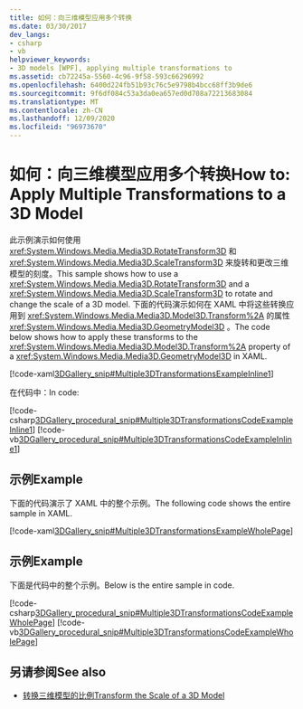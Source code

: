 ```yaml
---
title: 如何：向三维模型应用多个转换
ms.date: 03/30/2017
dev_langs:
- csharp
- vb
helpviewer_keywords:
- 3D models [WPF], applying multiple transformations to
ms.assetid: cb72245a-5560-4c96-9f58-593c66296992
ms.openlocfilehash: 6400d224fb51b93c76c5e9798b4bcc68ff3b9de6
ms.sourcegitcommit: 9f6df084c53a3da0ea657ed0d708a72213683084
ms.translationtype: MT
ms.contentlocale: zh-CN
ms.lasthandoff: 12/09/2020
ms.locfileid: "96973670"
---
```

# <a name="how-to-apply-multiple-transformations-to-a-3d-model"></a><span data-ttu-id="1da54-102">如何：向三维模型应用多个转换</span><span class="sxs-lookup"><span data-stu-id="1da54-102">How to: Apply Multiple Transformations to a 3D Model</span></span>
<span data-ttu-id="1da54-103">此示例演示如何使用 <xref:System.Windows.Media.Media3D.RotateTransform3D> 和 <xref:System.Windows.Media.Media3D.ScaleTransform3D> 来旋转和更改三维模型的刻度。</span><span class="sxs-lookup"><span data-stu-id="1da54-103">This sample shows how to use a <xref:System.Windows.Media.Media3D.RotateTransform3D> and a <xref:System.Windows.Media.Media3D.ScaleTransform3D> to rotate and change the scale of a 3D model.</span></span> <span data-ttu-id="1da54-104">下面的代码演示如何在 XAML 中将这些转换应用到 <xref:System.Windows.Media.Media3D.Model3D.Transform%2A> 的属性 <xref:System.Windows.Media.Media3D.GeometryModel3D> 。</span><span class="sxs-lookup"><span data-stu-id="1da54-104">The code below shows how to apply these transforms to the <xref:System.Windows.Media.Media3D.Model3D.Transform%2A> property of a <xref:System.Windows.Media.Media3D.GeometryModel3D> in XAML.</span></span>  
  
 [!code-xaml[3DGallery_snip#Multiple3DTransformationsExampleInline1](~/samples/snippets/csharp/VS_Snippets_Wpf/3DGallery_snip/CS/MultipleTransformationsExample.xaml#multiple3dtransformationsexampleinline1)]  
  
 <span data-ttu-id="1da54-105">在代码中：</span><span class="sxs-lookup"><span data-stu-id="1da54-105">In code:</span></span>  
  
 [!code-csharp[3DGallery_procedural_snip#Multiple3DTransformationsCodeExampleInline1](~/samples/snippets/csharp/VS_Snippets_Wpf/3DGallery_procedural_snip/CSharp/MultipleTransformationsExample.cs#multiple3dtransformationscodeexampleinline1)]
 [!code-vb[3DGallery_procedural_snip#Multiple3DTransformationsCodeExampleInline1](~/samples/snippets/visualbasic/VS_Snippets_Wpf/3DGallery_procedural_snip/visualbasic/multipletransformationsexample.vb#multiple3dtransformationscodeexampleinline1)]  
  
## <a name="example"></a><span data-ttu-id="1da54-106">示例</span><span class="sxs-lookup"><span data-stu-id="1da54-106">Example</span></span>  
 <span data-ttu-id="1da54-107">下面的代码演示了 XAML 中的整个示例。</span><span class="sxs-lookup"><span data-stu-id="1da54-107">The following code shows the entire sample in XAML.</span></span>  
  
 [!code-xaml[3DGallery_snip#Multiple3DTransformationsExampleWholePage](~/samples/snippets/csharp/VS_Snippets_Wpf/3DGallery_snip/CS/MultipleTransformationsExample.xaml#multiple3dtransformationsexamplewholepage)]  
  
## <a name="example"></a><span data-ttu-id="1da54-108">示例</span><span class="sxs-lookup"><span data-stu-id="1da54-108">Example</span></span>  
 <span data-ttu-id="1da54-109">下面是代码中的整个示例。</span><span class="sxs-lookup"><span data-stu-id="1da54-109">Below is the entire sample in code.</span></span>  
  
 [!code-csharp[3DGallery_procedural_snip#Multiple3DTransformationsCodeExampleWholePage](~/samples/snippets/csharp/VS_Snippets_Wpf/3DGallery_procedural_snip/CSharp/MultipleTransformationsExample.cs#multiple3dtransformationscodeexamplewholepage)]
 [!code-vb[3DGallery_procedural_snip#Multiple3DTransformationsCodeExampleWholePage](~/samples/snippets/visualbasic/VS_Snippets_Wpf/3DGallery_procedural_snip/visualbasic/multipletransformationsexample.vb#multiple3dtransformationscodeexamplewholepage)]  
  
## <a name="see-also"></a><span data-ttu-id="1da54-110">另请参阅</span><span class="sxs-lookup"><span data-stu-id="1da54-110">See also</span></span>

- [<span data-ttu-id="1da54-111">转换三维模型的比例</span><span class="sxs-lookup"><span data-stu-id="1da54-111">Transform the Scale of a 3D Model</span></span>](how-to-transform-the-scale-of-a-3-d-model.md)
